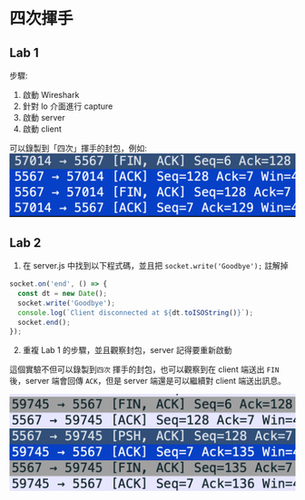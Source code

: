 # 四次揮手

## Lab 1

步驟:

1. 啟動 Wireshark
2. 針對 lo 介面進行 capture
3. 啟動 server
4. 啟動 client

可以錄製到「四次」揮手的封包，例如:
![four-way-wavehand](assets/four-way.png)

## Lab 2

1. 在 server.js 中找到以下程式碼，並且把 `socket.write('Goodbye');` 註解掉

```js
socket.on('end', () => {
  const dt = new Date();
  socket.write('Goodbye');
  console.log(`Client disconnected at ${dt.toISOString()}`);
  socket.end();
});
```

2. 重複 Lab 1 的步驟，並且觀察封包，server 記得要重新啟動

這個實驗不但可以錄製到`四次` 揮手的封包，也可以觀察到在 client 端送出 `FIN` 後，server 端會回傳 `ACK`，但是 server 端還是可以繼續對 client 端送出訊息。

![four-way-wavehand](assets/four-way-with-data.png)
